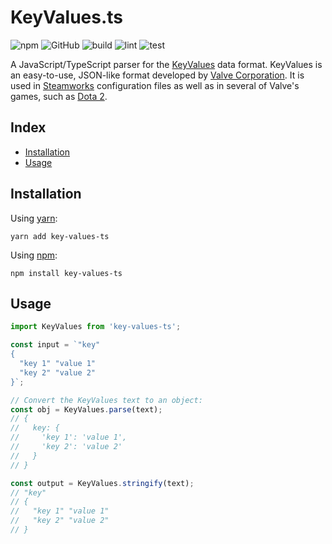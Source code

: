 # KeyValues.ts <!-- omit in toc -->
![npm](https://img.shields.io/npm/v/key-values-ts) ![GitHub](https://img.shields.io/github/license/key-values/key-values-ts) ![build](https://github.com/key-values/key-values-ts/workflows/build/badge.svg) ![lint](https://github.com/key-values/key-values-ts/workflows/lint/badge.svg) ![test](https://github.com/key-values/key-values-ts/workflows/test/badge.svg)

A JavaScript/TypeScript parser for the [KeyValues](https://developer.valvesoftware.com/wiki/KeyValues_class) data format. KeyValues is an easy-to-use, JSON-like format developed by [Valve Corporation](https://www.valvesoftware.com/en/). It is used in [Steamworks](https://partner.steamgames.com/doc/home) configuration files as well as in several of Valve's games, such as [Dota 2](https://blog.dota2.com).

## Index <!-- omit in toc -->
- [Installation](#installation)
- [Usage](#usage)

## Installation

Using [yarn](https://yarnpkg.com/):
```
yarn add key-values-ts
```

Using [npm](https://www.npmjs.com/):
```
npm install key-values-ts
```

## Usage

```typescript
import KeyValues from 'key-values-ts';

const input = `"key"
{
  "key 1" "value 1"
  "key 2" "value 2"
}`;

// Convert the KeyValues text to an object:
const obj = KeyValues.parse(text);
// {
//   key: {
//     'key 1': 'value 1',
//     'key 2': 'value 2'
//   }
// }

const output = KeyValues.stringify(text);
// "key"
// {
//   "key 1" "value 1"
//   "key 2" "value 2"
// }
```
